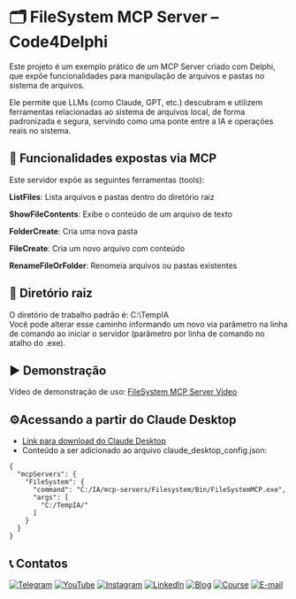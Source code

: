 # 🗂️ FileSystem MCP Server – Code4Delphi
Este projeto é um exemplo prático de um MCP Server criado com Delphi, que expõe funcionalidades para manipulação de arquivos e pastas no sistema de arquivos.

Ele permite que LLMs (como Claude, GPT, etc.) descubram e utilizem ferramentas relacionadas ao sistema de arquivos local, de forma padronizada e segura, servindo como uma ponte entre a IA e operações reais no sistema.

## 🔧 Funcionalidades expostas via MCP
Este servidor expõe as seguintes ferramentas (tools):

**ListFiles**: Lista arquivos e pastas dentro do diretório raiz

**ShowFileContents**: Exibe o conteúdo de um arquivo de texto

**FolderCreate**: Cria uma nova pasta

**FileCreate**: Cria um novo arquivo com conteúdo

**RenameFileOrFolder**: Renomeia arquivos ou pastas existentes


## 📁 Diretório raiz
O diretório de trabalho padrão é: C:\TempIA\
Você pode alterar esse caminho informando um novo via parâmetro na linha de comando ao iniciar o servidor (parâmetro por linha de comando no atalho do .exe).

## ▶️ Demonstração
Vídeo de demonstração de uso: [FileSystem MCP Server Vídeo](https://www.youtube.com/watch?v=G7H9_hGQ3Q8&list=PLLHSz4dOnnN237tIxJI10E5cy1dgXJxgP)

## ⚙️Acessando a partir do Claude Desktop
- [Link para download do Claude Desktop](https://claude.ai/download)
- Conteúdo a ser adicionado ao arquivo claude_desktop_config.json:

```
{
  "mcpServers": {
    "FileSystem": {
      "command": "C:/IA/mcp-servers/Filesystem/Bin/FileSystemMCP.exe",
      "args": [
        "C:/TempIA/"
      ]
    }
  }
}
```

## 📞 Contatos
[![Telegram](https://img.shields.io/badge/Telegram-Join-blue?logo=telegram)](https://t.me/Code4Delphi)
[![YouTube](https://img.shields.io/badge/YouTube-Join-red?logo=youtube&logoColor=red)](https://www.youtube.com/@code4delphi)
[![Instagram](https://img.shields.io/badge/Intagram-Follow-red?logo=instagram&logoColor=pink)](https://www.instagram.com/code4delphi/)
[![LinkedIn](https://img.shields.io/badge/LinkedIn-Connect-blue)](https://www.linkedin.com/in/cesar-cardoso-dev)
[![Blog](https://img.shields.io/badge/Blog-Code4Delphi-F00?logo=delphi)](https://code4delphi.com.br/blog/)
[![Course](https://img.shields.io/badge/Course-Delphi-F00?logo=delphi)](https://go.hotmart.com/U81331747Y?dp=1)
[![E-mail](https://img.shields.io/badge/E--mail-Send-yellowgreen?logo=maildotru&logoColor=yellowgreen)](mailto:contato@code4delphi.com.br)
